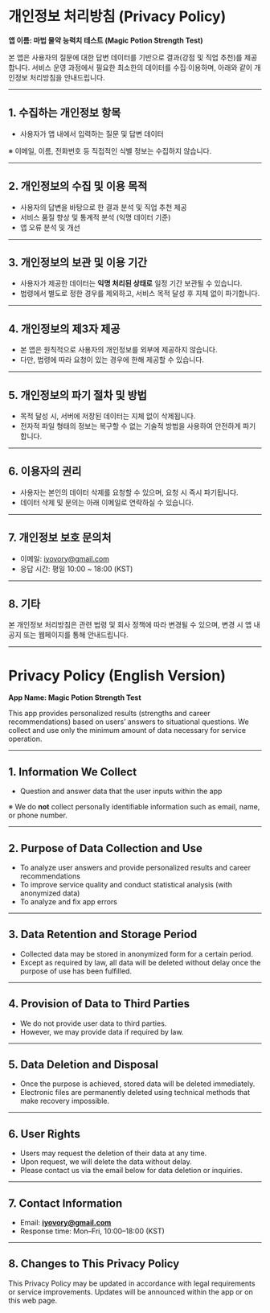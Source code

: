 # 개인정보 처리방침 (Privacy Policy)

**앱 이름: 마법 물약 능력치 테스트 (Magic Potion Strength Test)**

본 앱은 사용자의 질문에 대한 답변 데이터를 기반으로 결과(강점 및 직업 추천)를 제공합니다.
서비스 운영 과정에서 필요한 최소한의 데이터를 수집·이용하며, 아래와 같이 개인정보 처리방침을 안내드립니다.

---

## 1. 수집하는 개인정보 항목

* 사용자가 앱 내에서 입력하는 질문 및 답변 데이터

※ 이메일, 이름, 전화번호 등 직접적인 식별 정보는 수집하지 않습니다.

---

## 2. 개인정보의 수집 및 이용 목적

* 사용자의 답변을 바탕으로 한 결과 분석 및 직업 추천 제공
* 서비스 품질 향상 및 통계적 분석 (익명 데이터 기준)
* 앱 오류 분석 및 개선

---

## 3. 개인정보의 보관 및 이용 기간

* 사용자가 제공한 데이터는 **익명 처리된 상태로** 일정 기간 보관될 수 있습니다.
* 법령에서 별도로 정한 경우를 제외하고, 서비스 목적 달성 후 지체 없이 파기합니다.

---

## 4. 개인정보의 제3자 제공

* 본 앱은 원칙적으로 사용자의 개인정보를 외부에 제공하지 않습니다.
* 다만, 법령에 따라 요청이 있는 경우에 한해 제공할 수 있습니다.

---

## 5. 개인정보의 파기 절차 및 방법

* 목적 달성 시, 서버에 저장된 데이터는 지체 없이 삭제됩니다.
* 전자적 파일 형태의 정보는 복구할 수 없는 기술적 방법을 사용하여 안전하게 파기합니다.

---

## 6. 이용자의 권리

* 사용자는 본인의 데이터 삭제를 요청할 수 있으며, 요청 시 즉시 파기됩니다.
* 데이터 삭제 및 문의는 아래 이메일로 연락하실 수 있습니다.

---

## 7. 개인정보 보호 문의처

* 이메일: iyovory@gmail.com
* 응답 시간: 평일 10:00 \~ 18:00 (KST)

---

## 8. 기타

본 개인정보 처리방침은 관련 법령 및 회사 정책에 따라 변경될 수 있으며, 변경 시 앱 내 공지 또는 웹페이지를 통해 안내드립니다.

---

# Privacy Policy (English Version)

**App Name: Magic Potion Strength Test**

This app provides personalized results (strengths and career recommendations) based on users’ answers to situational questions. We collect and use only the minimum amount of data necessary for service operation.

---

## 1. Information We Collect

* Question and answer data that the user inputs within the app

※ We do **not** collect personally identifiable information such as email, name, or phone number.

---

## 2. Purpose of Data Collection and Use

* To analyze user answers and provide personalized results and career recommendations
* To improve service quality and conduct statistical analysis (with anonymized data)
* To analyze and fix app errors

---

## 3. Data Retention and Storage Period

* Collected data may be stored in anonymized form for a certain period.
* Except as required by law, all data will be deleted without delay once the purpose of use has been fulfilled.

---

## 4. Provision of Data to Third Parties

* We do not provide user data to third parties.
* However, we may provide data if required by law.

---

## 5. Data Deletion and Disposal

* Once the purpose is achieved, stored data will be deleted immediately.
* Electronic files are permanently deleted using technical methods that make recovery impossible.

---

## 6. User Rights

* Users may request the deletion of their data at any time.
* Upon request, we will delete the data without delay.
* Please contact us via the email below for data deletion or inquiries.

---

## 7. Contact Information

* Email: **[iyovory@gmail.com](mailto:iyovory@gmail.com)**
* Response time: Mon–Fri, 10:00–18:00 (KST)

---

## 8. Changes to This Privacy Policy

This Privacy Policy may be updated in accordance with legal requirements or service improvements. Updates will be announced within the app or on this web page.

